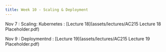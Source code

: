 ```yaml
---
title: Week 10 - Scaling & Deployment
---
```


Nov 7
: Scaling: Kubernetes
  : [Lecture 18](assets/lectures/AC215 Lecture 18 Placeholder.pdf)

Nov 9
: Deploymentnd
  : [Lecture 19](assets/lectures/AC215 Lecture 19 Placeholder.pdf)

  
  